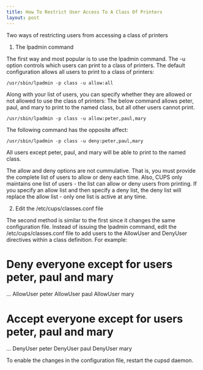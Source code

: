 ```yaml
---
title: How To Restrict User Access To A Class Of Printers
layout: post
---
```


Two ways of restricting users from accessing a class of printers1. The lpadmin commandThe first way and most popular is to use the lpadmin command. The -u option controls which users can print to a class of printers. The default configuration allows all users to print to a class of printers:
    /usr/sbin/lpadmin -p class -u allow:all Along with your list of users, you can specify whether they are allowed or not allowed to use the class of printers: The below command allows peter, paul, and mary to print to the named class, but all other users cannot print.
    /usr/sbin/lpadmin -p class -u allow:peter,paul,maryThe following command has the opposite affect:
    /usr/sbin/lpadmin -p class -u deny:peter,paul,mary All users except peter, paul, and mary will be able to print to the named class.The allow and deny options are not cummulative. That is, you must provide the complete list of users to allow or deny each time. Also, CUPS only maintains one list of users - the list can allow or deny users from printing. If you specify an allow list and then specify a deny list, the deny list will replace the allow list - only one list is active at any time.2. Edit the /etc/cups/classes.conf fileThe second method is similar to the first since it changes the same configuration file. Instead of issuing the lpadmin command, edit the /etc/cups/classes.conf file to add users to the AllowUser and DenyUser directives within a class definition. For example:

 # Deny everyone except for users peter, paul and mary
 <Class my_class>
 ...
 AllowUser peter
 AllowUser paul
 AllowUser mary
 </Class>
 
 # Accept everyone except for users peter, paul and mary
 <Class my_class>
 ...
 DenyUser  peter
 DenyUser  paul
 DenyUser  mary
 </Class>
To enable the changes in the configuration file, restart the cupsd daemon.
